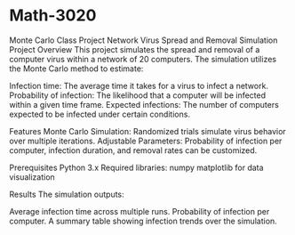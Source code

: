 # Math-3020
Monte Carlo Class Project
Network Virus Spread and Removal Simulation
Project Overview
This project simulates the spread and removal of a computer virus within a network of 20 computers. The simulation utilizes the Monte Carlo method to estimate:

Infection time: The average time it takes for a virus to infect a network.
Probability of infection: The likelihood that a computer will be infected within a given time frame.
Expected infections: The number of computers expected to be infected under certain conditions.

Features
Monte Carlo Simulation: Randomized trials simulate virus behavior over multiple iterations.
Adjustable Parameters: Probability of infection per computer, infection duration, and removal rates can be customized.

Prerequisites
Python 3.x
Required libraries:
numpy
matplotlib for data visualization

Results
The simulation outputs:

Average infection time across multiple runs.
Probability of infection per computer.
A summary table showing infection trends over the simulation.
